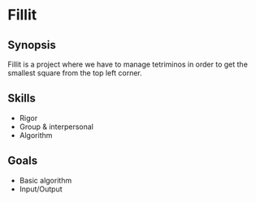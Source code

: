 # Fillit

## Synopsis
Fillit is a project where we have to manage tetriminos in order to get the smallest square from the top left corner.

## Skills
- Rigor
- Group & interpersonal
- Algorithm

## Goals
- Basic algorithm
- Input/Output
